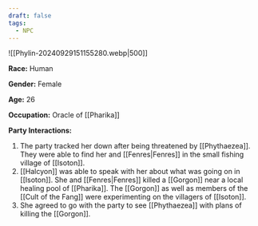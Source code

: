 ```yaml
---
draft: false
tags:
  - NPC
---
```

![[Phylin-20240929151155280.webp|500]]

**Race:** Human

**Gender:** Female

**Age:** 26

**Occupation:** Oracle of [[Pharika]]

**Party Interactions:** 

1. The party tracked her down after being threatened by [[Phythaezea]]. They were able to find her and [[Fenres|Fenres]] in the small fishing village of [[Isoton]]. 
2. [[Halcyon]] was able to speak with her about what was going on in [[Isoton]]. She and [[Fenres|Fenres]] killed a [[Gorgon]] near a local healing pool of [[Pharika]]. The [[Gorgon]] as well as members of the [[Cult of the Fang]] were experimenting on the villagers of [[Isoton]]. 
3. She agreed to go with the party to see [[Phythaezea]] with plans of killing the [[Gorgon]]. 